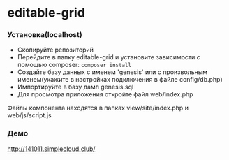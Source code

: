 # editable-grid
### Установка(localhost)
- Скопируйте репозиторий
- Перейдите в папку editable-grid и установите зависимости с помощью composer:
```composer install```
- Создайте базу данных с именем 'genesis' или с произвольным именем(укажите в настройках 
подключения в файле config/db.php)
- Импортируйте в базу дамп genesis.sql
- Для просмотра приложения откройте файл web/index.php

Файлы компонента находятся в папках view/site/index.php и web/js/script.js
### Демо
http://141011.simplecloud.club/
